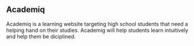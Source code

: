 ## Academiq

Academiq is a learning website targeting high school students that need a helping hand on their studies.
Academig will help students learn intuitively and help them be diciplined.
